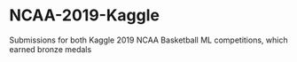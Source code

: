 # NCAA-2019-Kaggle
Submissions for both Kaggle 2019 NCAA Basketball ML competitions, which earned bronze medals
